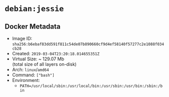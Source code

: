 # `debian:jessie`

## Docker Metadata

- Image ID: `sha256:b6ebaf83dd591f811c54de07b890660cf9d4ef58140f57277c2e1088f034cb28`
- Created: `2019-03-04T23:20:18.014655351Z`
- Virtual Size: ~ 129.07 Mb  
  (total size of all layers on-disk)
- Arch: `linux`/`amd64`
- Command: `["bash"]`
- Environment:
  - `PATH=/usr/local/sbin:/usr/local/bin:/usr/sbin:/usr/bin:/sbin:/bin`
